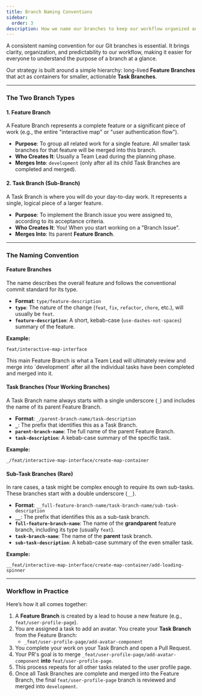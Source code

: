 ```yaml
---
title: Branch Naming Conventions
sidebar:
  order: 3
description: How we name our branches to keep our workflow organized and clear.
---
```


A consistent naming convention for our Git branches is essential. It brings clarity, organization, and predictability to our workflow, making it easier for everyone to understand the purpose of a branch at a glance.

Our strategy is built around a simple hierarchy: long-lived **Feature Branches** that act as containers for smaller, actionable **Task Branches**.

---

### The Two Branch Types

#### 1. Feature Branch

A Feature Branch represents a complete feature or a significant piece of work (e.g., the entire "interactive map" or "user authentication flow").

- **Purpose**: To group all related work for a single feature. All smaller task branches for that feature will be merged into this branch.
- **Who Creates It**: Usually a Team Lead during the planning phase.
- **Merges Into**: `development` (only after all its child Task Branches are completed and merged).

#### 2. Task Branch (Sub-Branch)

A Task Branch is where you will do your day-to-day work. It represents a single, logical piece of a larger feature.

- **Purpose**: To implement the Branch issue you were assigned to, according to its acceptance criteria.
- **Who Creates It**: You! When you start working on a "Branch Issue".
- **Merges Into**: Its parent **Feature Branch**.

---

### The Naming Convention

#### Feature Branches

The name describes the overall feature and follows the conventional commit standard for its type.

- **Format**: `type/feature-description`
- **`type`**: The nature of the change (`feat`, `fix`, `refactor`, `chore`, etc.), will usually be `feat`.
- **`feature-description`**: A short, kebab-case (`use-dashes-not-spaces`) summary of the feature.

**Example:**

```
feat/interactive-map-interface
```

<Aside type="note">
This main Feature Branch is what a Team Lead will ultimately review and merge into `development` after all the individual tasks have been completed and merged into it.
</Aside>

#### Task Branches (Your Working Branches)

A Task Branch name always starts with a single underscore (`_`) and includes the name of its parent Feature Branch.

- **Format**: `_/parent-branch-name/task-description`
- **`_`**: The prefix that identifies this as a Task Branch.
- **`parent-branch-name`**: The full name of the parent Feature Branch.
- **`task-description`**: A kebab-case summary of the specific task.

**Example:**

```
_/feat/interactive-map-interface/create-map-container
```

#### Sub-Task Branches (Rare)

In rare cases, a task might be complex enough to require its own sub-tasks. These branches start with a double underscore (`__`).

- **Format**: `__full-feature-branch-name/task-branch-name/sub-task-description`
- **`__`**: The prefix that identifies this as a sub-task branch.
- **`full-feature-branch-name`**: The name of the **grandparent** feature branch, including its type (usually `feat`).
- **`task-branch-name`**: The name of the **parent** task branch.
- **`sub-task-description`**: A kebab-case summary of the even smaller task.

**Example:**

```
__feat/interactive-map-interface/create-map-container/add-loading-spinner
```

---

### Workflow in Practice

Here’s how it all comes together:

1.  A **Feature Branch** is created by a lead to house a new feature (e.g., `feat/user-profile-page`).
2.  You are assigned a task to add an avatar. You create your **Task Branch** from the Feature Branch:
    - `_feat/user-profile-page/add-avatar-component`
3.  You complete your work on your Task Branch and open a Pull Request.
4.  Your PR's goal is to merge `_feat/user-profile-page/add-avatar-component` **into** `feat/user-profile-page`.
5.  This process repeats for all other tasks related to the user profile page.
6.  Once all Task Branches are complete and merged into the Feature Branch, the final `feat/user-profile-page` branch is reviewed and merged into `development`.
